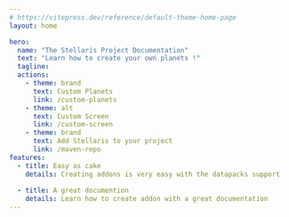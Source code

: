 ```yaml
---
# https://vitepress.dev/reference/default-theme-home-page
layout: home

hero:
  name: "The Stellaris Project Documentation"
  text: "Learn how to create your own planets !"
  tagline: 
  actions:
    - theme: brand
      text: Custom Planets
      link: /custom-planets
    - theme: alt
      text: Custom Screen
      link: /custom-screen
    - theme: brand
      text: Add Stellaris to your project
      link: /maven-repo
features:
  - title: Easy as cake
    details: Creating addons is very easy with the datapacks support
    
  - title: A great documention
    details: Learn how to create addon with a great documentation
---
```


